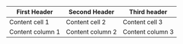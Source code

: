 First Header | Second Header | Third header
------------ | ------------- | -------------
Content cell 1 | Content cell 2 | Content cell 3
Content column 1 | Content column 2 | Content column 3

